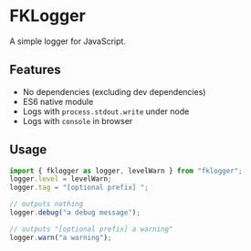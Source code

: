 # FKLogger

A simple logger for JavaScript.

## Features

* No dependencies (excluding dev dependencies)
* ES6 native module
* Logs with `process.stdout.write` under node
* Logs with `console` in browser

## Usage

```javascript
import { fklogger as logger, levelWarn } from "fklogger";
logger.level = levelWarn;
logger.tag = "[optional prefix] ";

// outputs nothing
logger.debug("a debug message");

// outputs "[optional prefix] a warning"
logger.warn("a warning");
```
